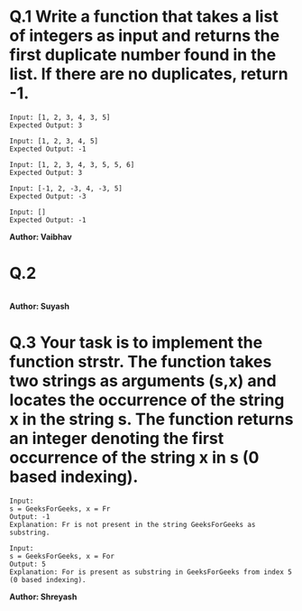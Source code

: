 # Q.1 Write a function that takes a list of integers as input and returns the first duplicate number found in the list. If there are no duplicates, return -1.
```
Input: [1, 2, 3, 4, 3, 5]
Expected Output: 3

Input: [1, 2, 3, 4, 5]
Expected Output: -1

Input: [1, 2, 3, 4, 3, 5, 5, 6]
Expected Output: 3

Input: [-1, 2, -3, 4, -3, 5]
Expected Output: -3

Input: []
Expected Output: -1
```
**Author: Vaibhav**

# Q.2 

```

```
**Author: Suyash**

# Q.3 Your task is to implement the function strstr. The function takes two strings as arguments (s,x) and  locates the occurrence of the string x in the string s. The function returns an integer denoting the first occurrence of the string x in s (0 based indexing).
```
Input:
s = GeeksForGeeks, x = Fr
Output: -1
Explanation: Fr is not present in the string GeeksForGeeks as substring.

Input:
s = GeeksForGeeks, x = For
Output: 5
Explanation: For is present as substring in GeeksForGeeks from index 5 (0 based indexing).
```
**Author: Shreyash**

